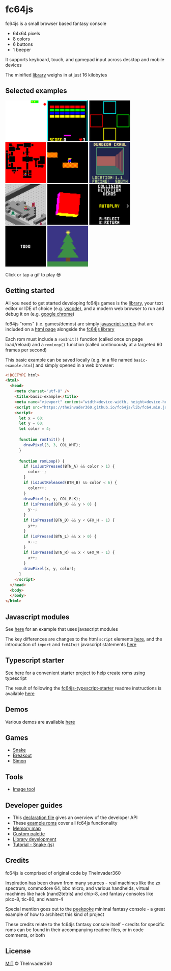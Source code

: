 # fc64js

fc64js is a small browser based fantasy console

* 64x64 pixels
* 8 colors
* 6 buttons
* 1 beeper

It supports keyboard, touch, and gamepad input across desktop and mobile devices

The minified [library](lib/fc64.min.js) weighs in at just 16 kilobytes

## Selected examples

[<img src="https://raw.githubusercontent.com/TheInvader360/fc64js/main/rom/game/snake/docs/demo.gif" width="128"/>](https://theinvader360.github.io/fc64js/rom/game/snake/) 
[<img src="https://raw.githubusercontent.com/TheInvader360/fc64js/main/rom/game/breakout/docs/demo.gif" width="128"/>](https://theinvader360.github.io/fc64js/rom/game/breakout/) 
[<img src="https://raw.githubusercontent.com/TheInvader360/fc64js/main/rom/game/simon/docs/demo.gif" width="128"/>](https://theinvader360.github.io/fc64js/rom/game/simon/) 
[<img src="https://raw.githubusercontent.com/TheInvader360/fc64js/main/rom/demo/ray-casting/docs/demo.gif" width="128"/>](https://theinvader360.github.io/fc64js/rom/demo/ray-casting/) 
[<img src="https://raw.githubusercontent.com/TheInvader360/fc64js/main/rom/demo/platformer/docs/demo.gif" width="128"/>](https://theinvader360.github.io/fc64js/rom/demo/platformer/) 
[<img src="https://raw.githubusercontent.com/TheInvader360/fc64js/main/rom/demo/dungeon-crawl/docs/demo.gif" width="128"/>](https://theinvader360.github.io/fc64js/rom/demo/dungeon-crawl/) 
[<img src="https://raw.githubusercontent.com/TheInvader360/fc64js/main/rom/demo/isometric/docs/demo.gif" width="128"/>](https://theinvader360.github.io/fc64js/rom/demo/isometric/) 
[<img src="https://raw.githubusercontent.com/TheInvader360/fc64js/main/rom/demo/rotating-cube/docs/demo.gif" width="128"/>](https://theinvader360.github.io/fc64js/rom/demo/rotating-cube/) 
[<img src="https://raw.githubusercontent.com/TheInvader360/fc64js/main/rom/demo/collision-detection/docs/demo.gif" width="128"/>](https://theinvader360.github.io/fc64js/rom/demo/collision-detection/) 
[<img src="https://raw.githubusercontent.com/TheInvader360/fc64js/main/rom/demo/video/docs/demo.gif" width="128"/>](https://theinvader360.github.io/fc64js/rom/demo/video/) 
[<img src="https://raw.githubusercontent.com/TheInvader360/fc64js/main/rom/demo/tcc-2023/docs/demo.gif" width="128"/>](https://theinvader360.github.io/fc64js/rom/demo/tcc-2023/) 

Click or tap a gif to play :sunglasses:

## Getting started

All you need to get started developing fc64js games is the [library](lib/fc64.min.js), your text editor or IDE of choice (e.g. [vscode](https://code.visualstudio.com/download)), and a modern web browser to run and debug it on (e.g. [google chrome](https://www.google.com/chrome))

fc64js "roms" (i.e. games/demos) are simply [javascript scripts](rom/demo/a-simple-game/main.js) that are included on a [html page](rom/demo/a-simple-game/index.html) alongside the [fc64js library](lib/fc64.min.js)

Each rom must include a ```romInit()``` function (called once on page load/reload) and a ```romLoop()``` function (called continuously at a targeted 60 frames per second)

This basic example can be saved locally (e.g. in a file named ```basic-example.html```) and simply opened in a web browser:

```html
<!DOCTYPE html>
<html>
  <head>
    <meta charset="utf-8" />
    <title>basic-example</title>
    <meta name="viewport" content="width=device-width, height=device-height, user-scalable=no, initial-scale=1, maximum-scale=1" />
    <script src="https://theinvader360.github.io/fc64js/lib/fc64.min.js"></script>
    <script>
      let x = 60;
      let y = 60;
      let color = 4;

      function romInit() {
        drawPixel(3, 3, COL_WHT);
      }

      function romLoop() {
        if (isJustPressed(BTN_A) && color > 1) {
          color--;
        }
        if (isJustReleased(BTN_B) && color < 6) {
          color++;
        }
        drawPixel(x, y, COL_BLK);
        if (isPressed(BTN_U) && y > 0) {
          y--;
        }
        if (isPressed(BTN_D) && y < GFX_H - 1) {
          y++;
        }
        if (isPressed(BTN_L) && x > 0) {
          x--;
        }
        if (isPressed(BTN_R) && x < GFX_W - 1) {
          x++;
        }
        drawPixel(x, y, color);
      }
    </script>
  </head>
  <body>
  </body>
</html>
```

## Javascript modules

See [here](rom/demo/basic-example-module-import/) for an example that uses javascript modules

The key differences are changes to the html ```script``` elements [here](rom/demo/basic-example-module-import/index.html), and the introduction of ```import``` and ```fc64Init``` javascript statements [here](rom/demo/basic-example-module-import/main.js)

## Typescript starter

See [here](https://github.com/TheInvader360/fc64js-typescript-starter) for a convenient starter project to help create roms using typescript

The result of following the [fc64js-typescript-starter](https://github.com/TheInvader360/fc64js-typescript-starter) readme instructions is available [here](https://github.com/TheInvader360/fc64js-typescript-basic-example)

## Demos

Various demos are available [here](rom/demo/)

## Games

* [Snake](rom/game/snake/)
* [Breakout](rom/game/breakout/)
* [Simon](rom/game/simon/)

## Tools

* [Image tool](tools/image-tool/)

## Developer guides

* This [declaration file](lib/fc64.d.ts) gives an overview of the developer API
* These [example roms](rom/) cover all fc64js functionality
* [Memory map](docs/memory-map/)
* [Custom palette](docs/custom-palette/)
* [Library development](docs/library-development/)
* [Tutorial - Snake (js)](docs/tutorial/snake-js/)

## Credits

fc64js is comprised of original code by TheInvader360

Inspiration has been drawn from many sources - real machines like the zx spectrum, commodore 64, bbc micro, and various handhelds, virtual machines like hack (nand2tetris) and chip-8, and fantasy consoles like pico-8, tic-80, and wasm-4

Special mention goes out to the [peekpoke](https://github.com/abagames/peekpoke) minimal fantasy console - a great example of how to architect this kind of project

These credits relate to the fc64js fantasy console itself - credits for specific roms can be found in their accompanying readme files, or in code comments, or both

## License

[MIT](LICENSE) © TheInvader360
